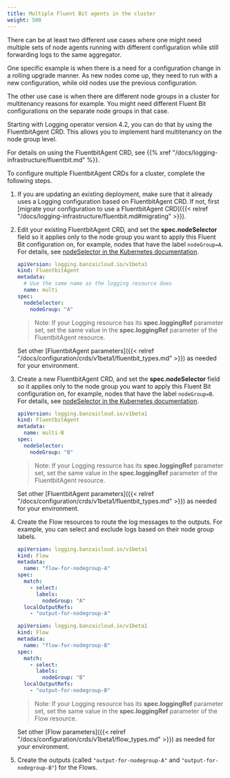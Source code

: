 ```yaml
---
title: Multiple Fluent Bit agents in the cluster
weight: 500
---
```


There can be at least two different use cases where one might need multiple sets of node agents running with different configuration while still forwarding logs to the same aggregator.

One specific example is when there is a need for a configuration change in a rolling upgrade manner. As new nodes come up, they need to run with a new configuration, while old nodes use the previous configuration.

The other use case is when there are different node groups in a cluster for multitenancy reasons for example. You might need different Fluent Bit configurations on the separate node groups in that case.

Starting with Logging operator version 4.2, you can do that by using the FluentbitAgent CRD. This allows you to implement hard multitenancy on the node group level.

For details on using the FluentbitAgent CRD, see {{% xref "/docs/logging-infrastructure/fluentbit.md" %}}.

To configure multiple FluentbitAgent CRDs for a cluster, complete the following steps.


1. If you are updating an existing deployment, make sure that it already uses a Logging configuration based on FluentbitAgent CRD. If not, first [migrate your configuration to use a FluentbitAgent CRD]({{< relref "/docs/logging-infrastructure/fluentbit.md#migrating" >}}).
1. Edit your existing FluentbitAgent CRD, and set the **spec.nodeSelector** field so it applies only to the node group you want to apply this Fluent Bit configuration on, for example, nodes that have the label `nodeGroup=A`. For details, see [nodeSelector in the Kubernetes documentation](https://kubernetes.io/docs/concepts/scheduling-eviction/assign-pod-node/#nodeselector).

    ```yaml
    apiVersion: logging.banzaicloud.io/v1beta1
    kind: FluentbitAgent
    metadata:
      # Use the same name as the logging resource does
      name: multi
    spec:
      nodeSelector:
        nodeGroup: "A"
    ```

    > Note: If your Logging resource has its **spec.loggingRef** parameter set, set the same value in the **spec.loggingRef** parameter of the FluentbitAgent resource.

    Set other [FluentbitAgent parameters]({{< relref "/docs/configuration/crds/v1beta1/fluentbit_types.md" >}}) as needed for your environment.

1. Create a new FluentbitAgent CRD, and set the **spec.nodeSelector** field so it applies only to the node group you want to apply this Fluent Bit configuration on, for example, nodes that have the label `nodeGroup=B`. For details, see [nodeSelector in the Kubernetes documentation](https://kubernetes.io/docs/concepts/scheduling-eviction/assign-pod-node/#nodeselector).

    ```yaml
    apiVersion: logging.banzaicloud.io/v1beta1
    kind: FluentbitAgent
    metadata:
      name: multi-B
    spec:
      nodeSelector:
        nodeGroup: "B"
    ```

    > Note: If your Logging resource has its **spec.loggingRef** parameter set, set the same value in the **spec.loggingRef** parameter of the FluentbitAgent resource.

    Set other [FluentbitAgent parameters]({{< relref "/docs/configuration/crds/v1beta1/fluentbit_types.md" >}}) as needed for your environment.

1. Create the Flow resources to route the log messages to the outputs. For example, you can select and exclude logs based on their node group labels.

    ```yaml
    apiVersion: logging.banzaicloud.io/v1beta1
    kind: Flow
    metadata:
      name: "flow-for-nodegroup-A"
    spec:
      match:
        - select:
          labels:
            nodeGroup: "A"
      localOutputRefs:
        - "output-for-nodegroup-A"
    ```

    ```yaml
    apiVersion: logging.banzaicloud.io/v1beta1
    kind: Flow
    metadata:
      name: "flow-for-nodegroup-B"
    spec:
      match:
        - select:
          labels:
            nodeGroup: "B"
      localOutputRefs:
        - "output-for-nodegroup-B"
    ```

    > Note: If your Logging resource has its **spec.loggingRef** parameter set, set the same value in the **spec.loggingRef** parameter of the Flow resource.

    Set other [Flow parameters]({{< relref "/docs/configuration/crds/v1beta1/flow_types.md" >}}) as needed for your environment.

1. Create the outputs (called `"output-for-nodegroup-A"` and `"output-for-nodegroup-B"`) for the Flows.

